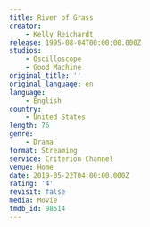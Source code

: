 ```yaml
---
title: River of Grass
creator:
    - Kelly Reichardt
release: 1995-08-04T00:00:00.000Z
studios:
    - Oscilloscope
    - Good Machine
original_title: ''
original_language: en
language:
    - English
country:
    - United States
length: 76
genre:
    - Drama
format: Streaming
service: Criterion Channel
venue: Home
date: 2019-05-22T04:00:00.000Z
rating: '4'
revisit: false
media: Movie
tmdb_id: 98514
---
```



